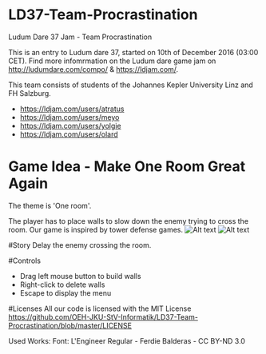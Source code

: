 # LD37-Team-Procrastination
Ludum Dare 37 Jam - Team Procrastination

This is an entry to Ludum dare 37, started on 10th of December 2016 (03:00 CET). Find more infomrmation on the Ludum dare game jam on http://ludumdare.com/compo/ & https://ldjam.com/.

This team consists of students of the Johannes Kepler University Linz and FH Salzburg.

* https://ldjam.com/users/atratus
* https://ldjam.com/users/meyo
* https://ldjam.com/users/yolgie
* https://ldjam.com/users/olard


# Game Idea - Make One Room Great Again
The theme is 'One room'.

The player has to place walls to slow down the enemy trying to cross the room. Our game is inspired by tower defense games.
![Alt text](http://ludumdare.com/compo/wp-content/compo2//593814/19047-shot0-1481595988.png-eq-900-500.jpg)
![Alt text](http://ludumdare.com/compo/wp-content/compo2//593814/19047-shot1-1481595988.png-eq-900-500.jpg)

#Story
Delay the enemy crossing the room.

#Controls
* Drag left mouse button to build walls
* Right-click to delete walls
* Escape to display the menu

#Licenses
All our code is licensed with the MIT License
https://github.com/OEH-JKU-StV-Informatik/LD37-Team-Procrastination/blob/master/LICENSE

Used Works:
Font: L'Engineer Regular - Ferdie Balderas - CC BY-ND 3.0
